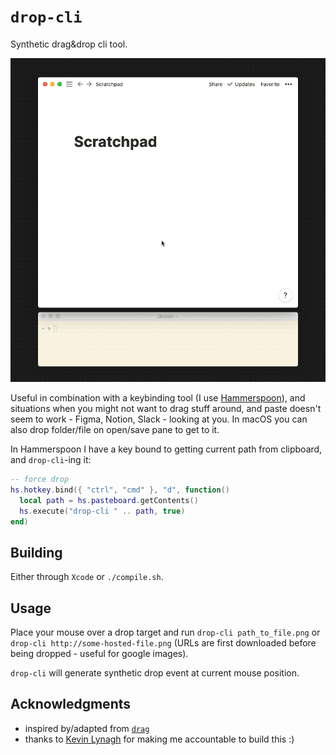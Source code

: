 # `drop-cli`

Synthetic drag&drop cli tool.

![demo](./assets/demo.gif)

Useful in combination with a keybinding tool (I use [Hammerspoon](http://hammerspoon.org/)), and situations when you might not want to drag stuff around, and paste doesn't seem to work - Figma, Notion, Slack - looking at you. In macOS you can also drop folder/file on open/save pane to get to it.

In Hammerspoon I have a key bound to getting current path from clipboard, and `drop-cli`-ing it:

```lua
-- force drop
hs.hotkey.bind({ "ctrl", "cmd" }, "d", function()
  local path = hs.pasteboard.getContents()
  hs.execute("drop-cli " .. path, true)
end)
```

## Building

Either through `Xcode` or `./compile.sh`.

## Usage

Place your mouse over a drop target and run `drop-cli path_to_file.png` or `drop-cli http://some-hosted-file.png` (URLs are first downloaded before being dropped - useful for google images).

`drop-cli` will generate synthetic drop event at current mouse position.

## Acknowledgments

- inspired by/adapted from [`drag`](https://github.com/natestedman/drag)
- thanks to [Kevin Lynagh](https://kevinlynagh.com/) for making me accountable to build this :)

